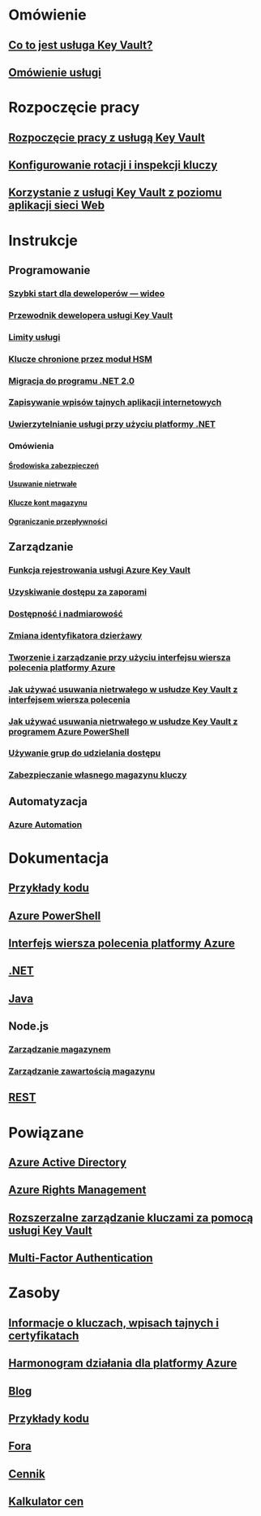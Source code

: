 # Omówienie
## [Co to jest usługa Key Vault?](key-vault-whatis.md)
## [Omówienie usługi](https://azure.microsoft.com/services/key-vault/)

# Rozpoczęcie pracy
## [Rozpoczęcie pracy z usługą Key Vault](key-vault-get-started.md)
## [Konfigurowanie rotacji i inspekcji kluczy](key-vault-key-rotation-log-monitoring.md)
## [Korzystanie z usługi Key Vault z poziomu aplikacji sieci Web](key-vault-use-from-web-application.md)

# Instrukcje
## Programowanie
### [Szybki start dla deweloperów — wideo](http://channel9.msdn.com/Blogs/Windows-Azure/Azure-Key-Vault-Developer-Quick-Start)
### [Przewodnik dewelopera usługi Key Vault](key-vault-developers-guide.md)
### [Limity usługi](key-vault-service-limits.md)
### [Klucze chronione przez moduł HSM](key-vault-hsm-protected-keys.md)
### [Migracja do programu .NET 2.0](key-vault-dotnet2api-release-notes.md)
### [Zapisywanie wpisów tajnych aplikacji internetowych](vs-secure-secret-appsettings.md)
### [Uwierzytelnianie usługi przy użyciu platformy .NET](service-to-service-authentication.md)

### Omówienia
#### [Środowiska zabezpieczeń](key-vault-ovw-security-worlds.md)
#### [Usuwanie nietrwałe](key-vault-ovw-soft-delete.md)
#### [Klucze kont magazynu](key-vault-ovw-storage-keys.md)
#### [Ograniczanie przepływności](key-vault-ovw-throttling.md)

## Zarządzanie
### [Funkcja rejestrowania usługi Azure Key Vault](key-vault-logging.md)
### [Uzyskiwanie dostępu za zaporami](key-vault-access-behind-firewall.md)
### [Dostępność i nadmiarowość](key-vault-disaster-recovery-guidance.md)
### [Zmiana identyfikatora dzierżawy](key-vault-subscription-move-fix.md)
### [Tworzenie i zarządzanie przy użyciu interfejsu wiersza polecenia platformy Azure](key-vault-manage-with-cli2.md)
### [Jak używać usuwania nietrwałego w usłudze Key Vault z interfejsem wiersza polecenia](key-vault-soft-delete-cli.md)
### [Jak używać usuwania nietrwałego w usłudze Key Vault z programem Azure PowerShell](key-vault-soft-delete-powershell.md)
### [Używanie grup do udzielania dostępu](key-vault-group-permissions-for-apps.md)
### [Zabezpieczanie własnego magazynu kluczy](key-vault-secure-your-key-vault.md)

## Automatyzacja
### [Azure Automation](automation-manage-key-vault.md)

# Dokumentacja
## [Przykłady kodu](https://azure.microsoft.com/en-us/resources/samples/?service=key-vault)
## [Azure PowerShell](/powershell/module/azurerm.keyvault)
## [Interfejs wiersza polecenia platformy Azure](/cli/azure/keyvault)
## [.NET](/dotnet/api/microsoft.azure.keyvault)
## [Java](/java/api/com.microsoft.azure.keyvault)
## Node.js
### [Zarządzanie magazynem](http://azure.github.io/azure-sdk-for-node/azure-arm-keyvault/latest)
### [Zarządzanie zawartością magazynu](http://azure.github.io/azure-sdk-for-node/azure-keyvault/latest)
## [REST](/rest/api/keyvault)

# Powiązane
## [Azure Active Directory](https://azure.microsoft.com/documentation/services/active-directory/)
## [Azure Rights Management](https://technet.microsoft.com/en-US/dn175750)
## [Rozszerzalne zarządzanie kluczami za pomocą usługi Key Vault](https://msdn.microsoft.com/en-us/library/azure/dn198405)
## [Multi-Factor Authentication](https://azure.microsoft.com/documentation/services/multi-factor-authentication/)

# Zasoby
## [Informacje o kluczach, wpisach tajnych i certyfikatach](https://docs.microsoft.com/rest/api/keyvault/about-keys--secrets-and-certificates)
## [Harmonogram działania dla platformy Azure](https://azure.microsoft.com/roadmap/?category=security-identity)
## [Blog](http://blogs.technet.com/b/kv/)
## [Przykłady kodu](https://www.microsoft.com/download/details.aspx?id=45343)
## [Fora](https://social.msdn.microsoft.com/forums/azure/en-US/home?forum=AzureKeyVault)
## [Cennik](https://azure.microsoft.com/pricing/details/key-vault/)
## [Kalkulator cen](https://azure.microsoft.com/pricing/calculator/)
